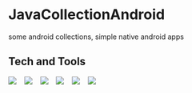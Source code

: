 # JavaCollectionAndroid

some android collections, simple native android apps

## Tech and Tools
  <img src="https://img.icons8.com/color/48/000000/android-studio--v2.png"/>&nbsp; &nbsp;
    <img src="https://img.icons8.com/color/48/000000/realtime-database.png"/>&nbsp; &nbsp;
  <img src="https://img.icons8.com/color/50/000000/xml-transformer.png"/>&nbsp; &nbsp;
  <img src="https://img.icons8.com/color/50/000000/java-coffee-cup-logo--v2.png"/>&nbsp; &nbsp;
  <img src="https://img.icons8.com/color/48/000000/firebase.png"/>&nbsp; &nbsp;
    <img src="https://img.icons8.com/fluency/48/000000/android-os.png"/>&nbsp; &nbsp;



